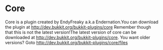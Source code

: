# Core
Core is a plugin created by EndyFreaky a.k.a Endernation.You can download the plugin at 
http://dev.bukkit.org/bukkit-plugins/core
Remember though that this is not the latest version!The latest version of core can be downloaded at http://dev.bukkit.org/bukkit-plugins/core.
You want older versions?
Goto http://dev.bukkit.org/bukkit-plugins/core/files

